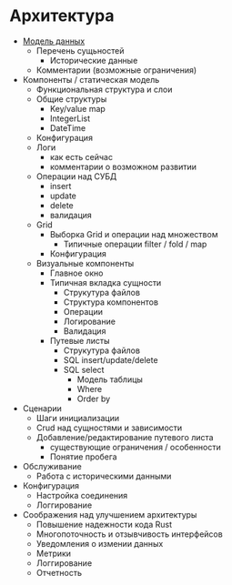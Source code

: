 Архитектура
=================

- [Модель данных](model.md)
    - Перечень сущьностей
        - Исторические данные
    - Комментарии (возможные ограничения)
- Компоненты / статическая модель
    - Функциональная структура и слои
    - Общие структуры
        - Key/value map
        - IntegerList
        - DateTime
    - Конфигурация
    - Логи
        - как есть сейчас
        - комментарии о возможном развитии
    - Операции над СУБД
        - insert
        - update
        - delete
        - валидация
    - Grid
        - Выборка Grid и операции над множеством
            - Типичные операции filter / fold / map
        - Конфигурация
    - Визуальные компоненты
        - Главное окно
        - Типичная вкладка сущности
            - Струкутура файлов
            - Структура компонентов
            - Операции
            - Логирование
            - Валидация
        - Путевые листы
            - Струкутура файлов
            - SQL insert/update/delete
            - SQL select
                - Модель таблицы
                - Where
                - Order by
- Сценарии 
    - Шаги инициализации
    - Crud над сущностями и зависимости
    - Добавление/редактирование путевого листа
        - существующие ограничения / особенности
        - Понятие пробега
- Обслуживание
    - Работа с историческими данными
- Конфигурация
    - Настройка соединения
    - Логгирование
- Соображения над улучшением архитектуры
    - Повышение надежности кода Rust
    - Многопоточность и отзывчивость интерфейсов
    - Уведомления о измении данных
    - Метрики 
    - Логгирование
    - Отчетность